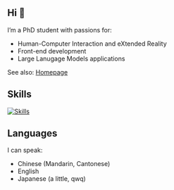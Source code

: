 ## Hi 👋

I’m a PhD student with passions for:

- Human-Computer Interaction and eXtended Reality
- Front-end development
- Large Lanugage Models applications

See also: [Homepage](https://yangzhanz.com/)

## Skills

[![Skills](https://skillicons.dev/icons?i=ts,js,html,css,c,cs,py,matlab,md,latex,swift,r,unity,react,tailwind,vite,vitest,docker,express,sqlite,pytorch,vscode,anaconda,pnpm,figma,git,github,linux,apple&theme=light)](https://skillicons.dev)

## Languages

I can speak:

- Chinese (Mandarin, Cantonese)
- English
- Japanese (a little, qwq)


<!--
**SN-F-QR/SN-F-QR** is a ✨ _special_ ✨ repository because its `README.md` (this file) appears on your GitHub profile.

Here are some ideas to get you started:

- 🔭 I’m currently working on ...
- 🌱 I’m currently learning ...
- 👯 I’m looking to collaborate on ...
- 🤔 I’m looking for help with ...
- 💬 Ask me about ...
- 📫 How to reach me: ...
- 😄 Pronouns: ...
- ⚡ Fun fact: ...
-->
